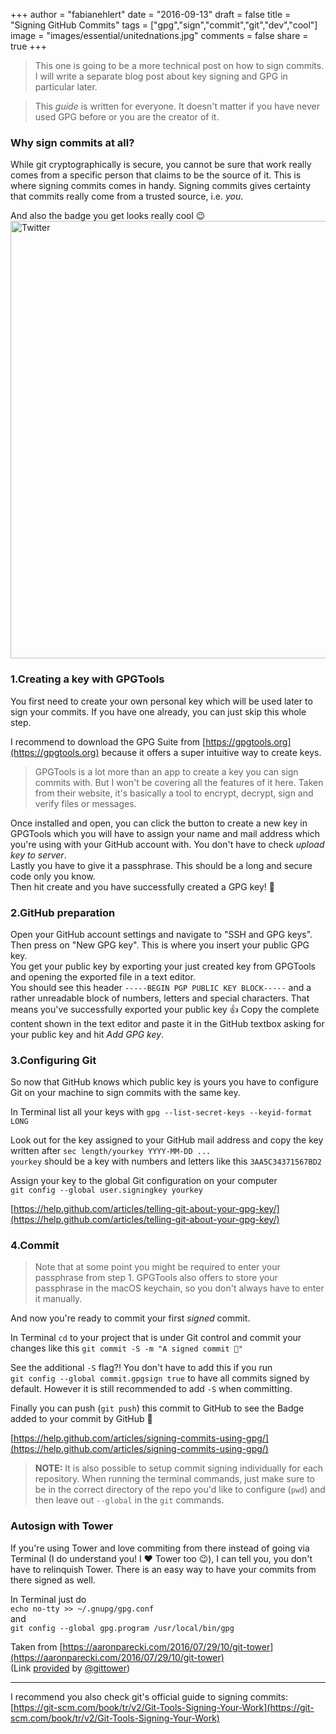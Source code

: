 +++
author = "fabianehlert"
date = "2016-09-13"
draft = false
title = "Signing GitHub Commits"
tags = ["gpg","sign","commit","git","dev","cool"]
image = "images/essential/unitednations.jpg"
comments = false
share = true
+++

> This one is going to be a more technical post on how to sign commits. I will write a separate blog post about key signing and GPG in particular later.

> This _guide_ is written for everyone. It doesn't matter if you have never used GPG before or you are the creator of it.

### Why sign commits at all?
While git cryptographically is secure, you cannot be sure that work really comes from a specific person that claims to be the source of it.
This is where signing commits comes in handy. Signing commits gives certainty that commits really come from a trusted source, i.e. _you_.

And also the badge you get looks really cool 😉
<img src="../signingcommits/GitHub-verifiedcommit.jpg" alt="Twitter" style="width: 700px;"/>

### 1.Creating a key with GPGTools
You first need to create your own personal key which will be used later to sign your commits. If you have one already, you can just skip this whole step.

I recommend to download the GPG Suite from [https://gpgtools.org](https://gpgtools.org) because it offers a super intuitive way to create keys.

> GPGTools is a lot more than an app to create a key you can sign commits with. But I won't be covering all the features of it here. Taken from their website, it's basically a tool to encrypt, decrypt, sign and verify files or messages.

Once installed and open, you can click the button to create a new key in GPGTools which you will have to assign your name and mail address which you're using with your GitHub account with. You don't have to check _upload key to server_.
<br>Lastly you have to give it a passphrase. This should be a long and secure code only you know.
<br>Then hit create and you have successfully created a GPG key! 🎉

### 2.GitHub preparation
Open your GitHub account settings and navigate to "SSH and GPG keys". Then press on "New GPG key". This is where you insert your public GPG key.
<br>You get your public key by exporting your just created key from GPGTools and opening the exported file in a text editor.
<br>You should see this header `-----BEGIN PGP PUBLIC KEY BLOCK-----` and a rather unreadable block of numbers, letters and special characters. That means you've successfully exported your public key 👍 Copy the complete content shown in the text editor and paste it in the GitHub textbox asking for your public key and hit _Add GPG key_.

### 3.Configuring Git
So now that GitHub knows which public key is yours you have to configure Git on your machine to sign commits with the same key.

In Terminal list all your keys with
`gpg --list-secret-keys --keyid-format LONG`

Look out for the key assigned to your GitHub mail address and copy the key written after `sec length/yourkey YYYY-MM-DD ...`
<br>`yourkey` should be a key with numbers and letters like this `3AA5C34371567BD2`

Assign your key to the global Git configuration on your computer
<br>`git config --global user.signingkey yourkey`

>

[https://help.github.com/articles/telling-git-about-your-gpg-key/](https://help.github.com/articles/telling-git-about-your-gpg-key/)

### 4.Commit
> Note that at some point you might be required to enter your passphrase from step 1.
> GPGTools also  offers to store your passphrase in the macOS keychain, so you don't always have to enter it manually.

And now you're ready to commit your first _signed_ commit.

In Terminal `cd` to your project that is under Git control and commit your changes like this `git commit -S -m "A signed commit 🎉"`

See the additional `-S` flag?!
You don't have to add this if you run<br>`git config --global commit.gpgsign true` to have all commits signed by default. However it is still recommended to add `-S` when committing.

Finally you can push (`git push`) this commit to GitHub to see the Badge added to your commit by GitHub 🤗

[https://help.github.com/articles/signing-commits-using-gpg/](https://help.github.com/articles/signing-commits-using-gpg/)

> **NOTE:** It is also possible to setup commit signing individually for each repository. When running the terminal commands, just make sure to be in the correct directory of the repo you'd like to configure (`pwd`) and then leave out `--global` in the `git` commands.

### Autosign with Tower
If you're using Tower and love commiting from there instead of going via Terminal (I do understand you! I ❤️ Tower too 😉), I can tell you, you don't have to relinquish Tower. There is an easy way to have your commits from there signed as well.

In Terminal just do
<br>`echo no-tty >> ~/.gnupg/gpg.conf`
<br>and
<br>`git config --global gpg.program /usr/local/bin/gpg`

Taken from [https://aaronparecki.com/2016/07/29/10/git-tower](https://aaronparecki.com/2016/07/29/10/git-tower)
<br>(Link [provided](https://twitter.com/gittower/status/772684408428134400) by [@gittower](https://twitter.com/gittower))

---

I recommend you also check git's official guide to signing commits: [https://git-scm.com/book/tr/v2/Git-Tools-Signing-Your-Work](https://git-scm.com/book/tr/v2/Git-Tools-Signing-Your-Work)

